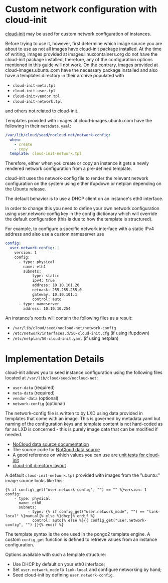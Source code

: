 # Custom network configuration with cloud-init

[cloud-init](https://launchpad.net/cloud-init) may be used for custom network configuration of instances.

Before trying to use it, however, first determine which image source you are
about to use as not all images have cloud-init package installed.
At the time of writing, images provided at images.linuxcontainers.org do not
have the cloud-init package installed, therefore, any of the configuration
options mentioned in this guide will not work. On the contrary, images
provided at cloud-images.ubuntu.com have the necessary package installed
and also have a templates directory in their archive populated with

 * `cloud-init-meta.tpl`
 * `cloud-init-user.tpl`
 * `cloud-init-vendor.tpl`
 * `cloud-init-network.tpl`

and others not related to cloud-init.

Templates provided with images at cloud-images.ubuntu.com have
the following in their `metadata.yaml`:

```yaml
/var/lib/cloud/seed/nocloud-net/network-config:
  when:
    - create
    - copy
  template: cloud-init-network.tpl
```

Therefore, either when you create or copy an instance it gets a newly rendered
network configuration from a pre-defined template.

cloud-init uses the network-config file to render the relevant network
configuration on the system using either ifupdown or netplan depending
on the Ubuntu release.

The default behavior is to use a DHCP client on an instance's eth0 interface.

In order to change this you need to define your own network configuration
using user.network-config key in the config dictionary which will override
the default configuration (this is due to how the template is structured).

For example, to configure a specific network interface with a static IPv4
address and also use a custom nameserver use

```yaml
config:
  user.network-config: |
    version: 1
    config:
      - type: physical
        name: eth1
        subnets:
          - type: static
            ipv4: true
            address: 10.10.101.20
            netmask: 255.255.255.0
            gateway: 10.10.101.1
            control: auto
      - type: nameserver
        address: 10.10.10.254
```

An instance's rootfs will contain the following files as a result:

 * `/var/lib/cloud/seed/nocloud-net/network-config`
 * `/etc/network/interfaces.d/50-cloud-init.cfg` (if using ifupdown)
 * `/etc/netplan/50-cloud-init.yaml` (if using netplan)

# Implementation Details

cloud-init allows you to seed instance configuration using the following files
located at `/var/lib/cloud/seed/nocloud-net`:

 * `user-data` (required)
 * `meta-data` (required)
 * `vendor-data` (optional)
 * `network-config` (optional)

The network-config file is written to by LXD using data provided in templates
that come with an image. This is governed by metadata.yaml but naming of the
configuration keys and template content is not hard-coded as far as LXD is
concerned - this is purely image data that can be modified if needed.

 * [NoCloud data source documentation](https://cloudinit.readthedocs.io/en/latest/topics/datasources/nocloud.html)
 * The source code for [NoCloud data source](https://git.launchpad.net/cloud-init/tree/cloudinit/sources/DataSourceNoCloud.py)
 * A good reference on which values you can use are [unit tests for cloud-init](https://git.launchpad.net/cloud-init/tree/tests/unittests/test_datasource/test_nocloud.py#n163)
 * [cloud-init directory layout](https://cloudinit.readthedocs.io/en/latest/topics/dir_layout.html)

A default `cloud-init-network.tpl` provided with images from the "ubuntu:" image
source looks like this:

```
{% if config\_get("user.network-config", "") == "" %}version: 1
config:
    - type: physical
      name: eth0
      subnets:
          - type: {% if config_get("user.network_mode", "") == "link-local" %}manual{% else %}dhcp{% endif %}
            control: auto{% else %}{{ config_get("user.network-config", "") }}{% endif %}
```

The template syntax is the one used in the pongo2 template engine. A custom
`config_get` function is defined to retrieve values from an instance
configuration.

Options available with such a template structure:

 * Use DHCP by default on your eth0 interface;
 * Set `user.network_mode` to `link-local` and configure networking by hand;
 * Seed cloud-init by defining `user.network-config`.
